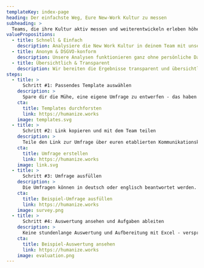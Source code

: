 ```yaml
---
templateKey: index-page
heading: Der einfachste Weg, Eure New-Work Kultur zu messen
subheading: >
  Teams, die ihre Kultur aktiv messen und weiterentwickeln erleben höhere Zufriedenheit, Innovationskraft und Produktivität. Mit Culture Clues helfen wir euch dabei, euer volles Potential zu entfalten.
valuePropositions:
  - title: Schnell & Einfach
    description: Analysiere die New Work Kultur in deinem Team mit unseren vorgefertigten Analyse-Templates. Ohne Account - ohne Schnickschnack - ohne Kosten!
  - title: Anonym & DSGVO-konform
    description: Unsere Analysen funktionieren ganz ohne persönliche Daten.
  - title: Übersichtlich & Transparent
    description: Wir bereiten die Ergebnisse transparent und übersichtlich für dich und dein Team auf. Ganz ohne nervige Excel-Bastelei - versprochen!
steps:
  - title: >
      Schritt #1: Passendes Template auswählen
    description: >
      Spare dir die Mühe, eine eigene Umfrage zu entwerfen - das haben unsere Experten bereits für dich erledigt. Erstelle mit unseren Analyse-Templates mit wenigen Clicks eine Umfrage, um die New Work Kultur deines Teams zu messen.
    cta:
      title: Templates durchforsten
      link: https://humanize.works
    image: templates.svg
  - title: >
      Schritt #2: Link kopieren und mit dem Team teilen
    description: >
      Teile den Link zur Umfrage über euren etablierten Kommunikationskanal mit deinen Kolleg:innen. Weil uns eine hohe Teilnahmequote am Herzen liegt, funktioniert die Umfrage ganz ohne Account - schnell und einfach eben.
    cta:
      title: Umfrage erstellen
      link: https://humanize.works
    image: link.svg
  - title: >
      Schritt #3: Umfrage ausfüllen
    description: >
      Die Umfragen können in deutsch oder englisch beantwortet werden. Die Fragen sind verständlich und auf den Punkt gebracht. Kurze Erklärungen und Mini-Videos machen den Sinn der Umfrage für jede:n verständlich.
    cta:
      title: Beispiel-Umfrage ausfüllen
      link: https://humanize.works
    image: survey.png
  - title: >
      Schritt #4: Auswertung ansehen und Aufgaben ableiten
    description: >
      Keine stundenlange Auswertung und Aufbereitung mit Excel - versprochen. Das übernimmt unser Tool wie von Zauberhand im Hintergrund. Teile die Ergebnisse ganz einfach per Link mit deinem Team oder bette sie in dein Wiki-System ein.
    cta:
      title: Beispiel-Auswertung ansehen
      link: https://humanize.works
    image: evaluation.png
---
```

